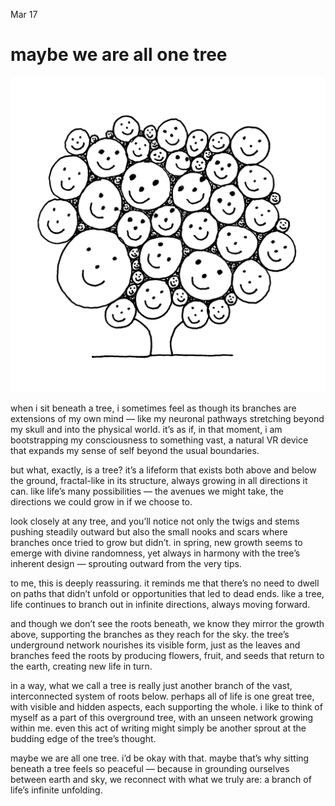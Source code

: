 Mar 17
# maybe we are all one tree



![](./images/treepositivity_trans.png)

when i sit beneath a tree, i sometimes feel as though its branches are extensions of my own mind — like my neuronal pathways stretching beyond my skull and into the physical world. it’s as if, in that moment, i am bootstrapping my consciousness to something vast, a natural VR device that expands my sense of self beyond the usual boundaries.

but what, exactly, is a tree? it’s a lifeform that exists both above and below the ground, fractal-like in its structure, always growing in all directions it can. like life’s many possibilities — the avenues we might take, the directions we could grow in if we choose to.

look closely at any tree, and you’ll notice not only the twigs and stems pushing steadily outward but also the small nooks and scars where branches once tried to grow but didn’t. in spring, new growth seems to emerge with divine randomness, yet always in harmony with the tree’s inherent design — sprouting outward from the very tips.

to me, this is deeply reassuring. it reminds me that there’s no need to dwell on paths that didn’t unfold or opportunities that led to dead ends. like a tree, life continues to branch out in infinite directions, always moving forward.

and though we don’t see the roots beneath, we know they mirror the growth above, supporting the branches as they reach for the sky. the tree’s underground network nourishes its visible form, just as the leaves and branches feed the roots by producing flowers, fruit, and seeds that return to the earth, creating new life in turn.

in a way, what we call a tree is really just another branch of the vast, interconnected system of roots below. perhaps all of life is one great tree, with visible and hidden aspects, each supporting the whole. i like to think of myself as a part of this overground tree, with an unseen network growing within me. even this act of writing might simply be another sprout at the budding edge of the tree’s thought.

maybe we are all one tree. i’d be okay with that. maybe that’s why sitting beneath a tree feels so peaceful — because in grounding ourselves between earth and sky, we reconnect with what we truly are: a branch of life’s infinite unfolding.